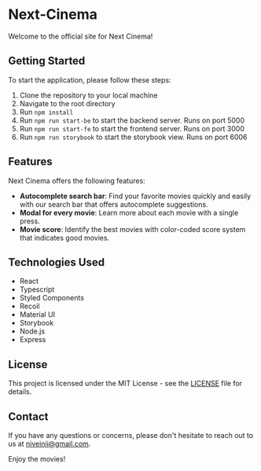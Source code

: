 # Next-Cinema

Welcome to the official site for Next Cinema!

## Getting Started

To start the application, please follow these steps:

1. Clone the repository to your local machine
2. Navigate to the root directory
3. Run `npm install`
4. Run `npm run start-be` to start the backend server. Runs on port 5000
5. Run `npm run start-fe` to start the frontend server. Runs on port 3000
6. Run `npm run storybook` to start the storybook view. Runs on port 6006

## Features

Next Cinema offers the following features:

- **Autocomplete search bar**: Find your favorite movies quickly and easily with our search bar that offers autocomplete suggestions.
- **Modal for every movie**: Learn more about each movie with a single press.
- **Movie score**: Identify the best movies with color-coded score system that indicates good movies.

## Technologies Used

- React
- Typescript
- Styled Components
- Recoil
- Material UI
- Storybook
- Node.js
- Express

## License

This project is licensed under the MIT License - see the [LICENSE](LICENSE) file for details.

## Contact

If you have any questions or concerns, please don't hesitate to reach out to us at niveinii@gmail.com.

Enjoy the movies!
